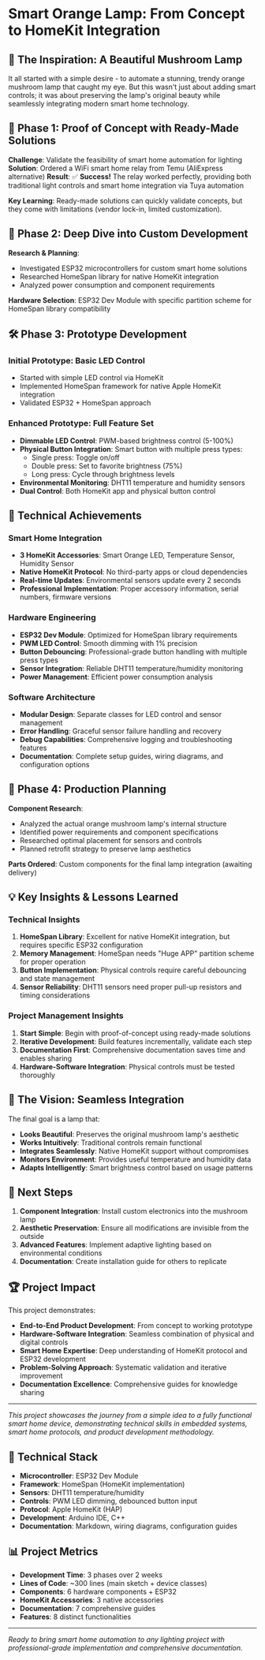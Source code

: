 # Smart Orange Lamp: From Concept to HomeKit Integration

## 🍄 The Inspiration: A Beautiful Mushroom Lamp

It all started with a simple desire - to automate a stunning, trendy orange mushroom lamp that caught my eye. But this wasn't just about adding smart controls; it was about preserving the lamp's original beauty while seamlessly integrating modern smart home technology.

## 🚀 Phase 1: Proof of Concept with Ready-Made Solutions

**Challenge**: Validate the feasibility of smart home automation for lighting
**Solution**: Ordered a WiFi smart home relay from Temu (AliExpress alternative)
**Result**: ✅ **Success!** The relay worked perfectly, providing both traditional light controls and smart home integration via Tuya automation

**Key Learning**: Ready-made solutions can quickly validate concepts, but they come with limitations (vendor lock-in, limited customization).

## 🔬 Phase 2: Deep Dive into Custom Development

**Research & Planning**: 
- Investigated ESP32 microcontrollers for custom smart home solutions
- Researched HomeSpan library for native HomeKit integration
- Analyzed power consumption and component requirements

**Hardware Selection**: ESP32 Dev Module with specific partition scheme for HomeSpan library compatibility

## 🛠️ Phase 3: Prototype Development

### Initial Prototype: Basic LED Control
- Started with simple LED control via HomeKit
- Implemented HomeSpan framework for native Apple HomeKit integration
- Validated ESP32 + HomeSpan approach

### Enhanced Prototype: Full Feature Set
- **Dimmable LED Control**: PWM-based brightness control (5-100%)
- **Physical Button Integration**: Smart button with multiple press types:
  - Single press: Toggle on/off
  - Double press: Set to favorite brightness (75%)
  - Long press: Cycle through brightness levels
- **Environmental Monitoring**: DHT11 temperature and humidity sensors
- **Dual Control**: Both HomeKit app and physical button control

## 🎯 Technical Achievements

### Smart Home Integration
- **3 HomeKit Accessories**: Smart Orange LED, Temperature Sensor, Humidity Sensor
- **Native HomeKit Protocol**: No third-party apps or cloud dependencies
- **Real-time Updates**: Environmental sensors update every 2 seconds
- **Professional Implementation**: Proper accessory information, serial numbers, firmware versions

### Hardware Engineering
- **ESP32 Dev Module**: Optimized for HomeSpan library requirements
- **PWM LED Control**: Smooth dimming with 1% precision
- **Button Debouncing**: Professional-grade button handling with multiple press types
- **Sensor Integration**: Reliable DHT11 temperature/humidity monitoring
- **Power Management**: Efficient power consumption analysis

### Software Architecture
- **Modular Design**: Separate classes for LED control and sensor management
- **Error Handling**: Graceful sensor failure handling and recovery
- **Debug Capabilities**: Comprehensive logging and troubleshooting features
- **Documentation**: Complete setup guides, wiring diagrams, and configuration options

## 🔮 Phase 4: Production Planning

**Component Research**: 
- Analyzed the actual orange mushroom lamp's internal structure
- Identified power requirements and component specifications
- Researched optimal placement for sensors and controls
- Planned retrofit strategy to preserve lamp aesthetics

**Parts Ordered**: Custom components for the final lamp integration (awaiting delivery)

## 💡 Key Insights & Lessons Learned

### Technical Insights
1. **HomeSpan Library**: Excellent for native HomeKit integration, but requires specific ESP32 configuration
2. **Memory Management**: HomeSpan needs "Huge APP" partition scheme for proper operation
3. **Button Implementation**: Physical controls require careful debouncing and state management
4. **Sensor Reliability**: DHT11 sensors need proper pull-up resistors and timing considerations

### Project Management Insights
1. **Start Simple**: Begin with proof-of-concept using ready-made solutions
2. **Iterative Development**: Build features incrementally, validate each step
3. **Documentation First**: Comprehensive documentation saves time and enables sharing
4. **Hardware-Software Integration**: Physical controls must be tested thoroughly

## 🎨 The Vision: Seamless Integration

The final goal is a lamp that:
- **Looks Beautiful**: Preserves the original mushroom lamp's aesthetic
- **Works Intuitively**: Traditional controls remain functional
- **Integrates Seamlessly**: Native HomeKit support without compromises
- **Monitors Environment**: Provides useful temperature and humidity data
- **Adapts Intelligently**: Smart brightness control based on usage patterns

## 🚀 Next Steps

1. **Component Integration**: Install custom electronics into the mushroom lamp
2. **Aesthetic Preservation**: Ensure all modifications are invisible from the outside
3. **Advanced Features**: Implement adaptive lighting based on environmental conditions
4. **Documentation**: Create installation guide for others to replicate

## 🏆 Project Impact

This project demonstrates:
- **End-to-End Product Development**: From concept to working prototype
- **Hardware-Software Integration**: Seamless combination of physical and digital controls
- **Smart Home Expertise**: Deep understanding of HomeKit protocol and ESP32 development
- **Problem-Solving Approach**: Systematic validation and iterative improvement
- **Documentation Excellence**: Comprehensive guides for knowledge sharing

---

*This project showcases the journey from a simple idea to a fully functional smart home device, demonstrating technical skills in embedded systems, smart home protocols, and product development methodology.*

## 🔗 Technical Stack

- **Microcontroller**: ESP32 Dev Module
- **Framework**: HomeSpan (HomeKit implementation)
- **Sensors**: DHT11 temperature/humidity
- **Controls**: PWM LED dimming, debounced button input
- **Protocol**: Apple HomeKit (HAP)
- **Development**: Arduino IDE, C++
- **Documentation**: Markdown, wiring diagrams, configuration guides

## 📊 Project Metrics

- **Development Time**: 3 phases over 2 weeks
- **Lines of Code**: ~300 lines (main sketch + device classes)
- **Components**: 6 hardware components + ESP32
- **HomeKit Accessories**: 3 native accessories
- **Documentation**: 7 comprehensive guides
- **Features**: 8 distinct functionalities

---

*Ready to bring smart home automation to any lighting project with professional-grade implementation and comprehensive documentation.*
